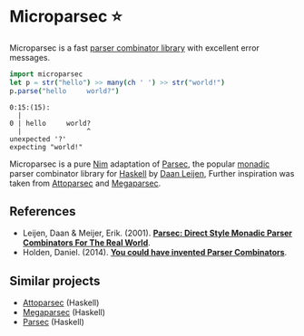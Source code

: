 # Microparsec ⭐

Microparsec is a fast
[parser combinator library](https://en.wikipedia.org/wiki/Parser_combinator)
with excellent error messages.

```nim
import microparsec
let p = str("hello") >> many(ch ' ') >> str("world!")
p.parse("hello     world?")
```
```
0:15:(15):
  |
0 | hello     world?
  |                ^
unexpected '?'
expecting "world!"
```

Microparsec is a pure
[Nim](https://nim-lang.org/)
adaptation of
[Parsec](https://github.com/haskell/parsec),
the popular
[monadic](https://en.wikipedia.org/wiki/Monad_(functional_programming))
parser combinator library for
[Haskell](https://www.haskell.org/) by
[Daan Leijen](https://www.microsoft.com/en-us/research/people/daan/),
Further inspiration was taken from
[Attoparsec](https://github.com/haskell/attoparsec)
and
[Megaparsec](https://github.com/mrkkrp/megaparsec).

## References

- Leijen, Daan & Meijer, Erik. (2001).
  [**Parsec: Direct Style Monadic Parser Combinators For The Real World**](https://www.microsoft.com/en-us/research/wp-content/uploads/2016/02/parsec-paper-letter.pdf).
- Holden, Daniel. (2014).
  [**You could have invented Parser Combinators**](http://theorangeduck.com/page/you-could-have-invented-parser-combinators).

## Similar projects

- [Attoparsec](https://github.com/haskell/attoparsec) (Haskell)
- [Megaparsec](https://github.com/mrkkrp/megaparsec) (Haskell)
- [Parsec](https://github.com/haskell/parsec) (Haskell)
<!-- - [FParsec](http://www.quanttec.com/fparsec/) (F#) -->
